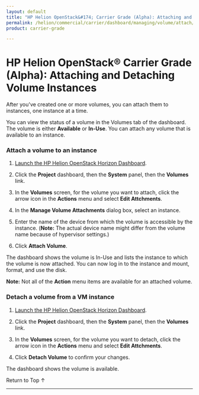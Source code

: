 ```yaml
---
layout: default
title: "HP Helion OpenStack&#174; Carrier Grade (Alpha): Attaching and Detaching Volume Instances"
permalink: /helion/commercial/carrier/dashboard/managing/volume/attach/
product: carrier-grade

---
```

<!--UNDER REVISION-->

<script>

function PageRefresh {
onLoad="window.refresh"
}

PageRefresh();

</script>

<!-- <p style="font-size: small;"> <a href="/helion/commercial/carrier/ga1/install/">&#9664; PREV</a> | <a href="/helion/commercial/carrier/ga1/install-overview/">&#9650; UP</a> | <a href="/helion/commercial/carrier/ga1/">NEXT &#9654;</a></p> -->

# HP Helion OpenStack&#174; Carrier Grade (Alpha): Attaching and Detaching Volume Instances

After you've created one or more volumes, you can attach them to instances, one instance at a time.

You can view the status of a volume in the Volumes tab of the dashboard. The volume is either **Available** or **In-Use**. You can attach any volume that is available to an instance.

### Attach a volume to an instance ###

1. [Launch the HP Helion OpenStack Horizon Dashboard](/helion/openstack/carrier/dashboard/login/).

2. Click the **Project** dashboard, then the **System** panel, then the **Volumes** link.

4. In the **Volumes** screen, for the volume you want to attach, click the arrow icon in the **Actions** menu and select **Edit Attchments**.

5. In the **Manage Volume Attachments** dialog box, select an instance.

6. Enter the name of the device from which the volume is accessible by the instance. (**Note:** The actual device name might differ from the volume name because of hypervisor settings.)

7. Click **Attach Volume**.

The dashboard shows the volume is In-Use and lists the instance to which the volume is now attached. You can now log in to the instance and mount, format, and use the disk. 

**Note:** Not all of the **Action** menu items are available for an attached volume.

### Detach a volume from a VM instance ###

1. [Launch the HP Helion OpenStack Horizon Dashboard](/helion/openstack/carrier/dashboard/login/).

2. Click the **Project** dashboard, then the **System** panel, then the **Volumes** link.

4. In the **Volumes** screen, for the volume you want to detach, click the arrow icon in the **Actions** menu and select **Edit Attchments**.

5. Click **Detach Volume** to confirm your changes.

The dashboard shows the volume is available.

<p><a href="#top" style="padding:14px 0px 14px 0px; text-decoration: none;"> Return to Top &#8593; </a></p>


----
